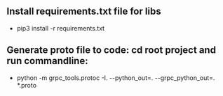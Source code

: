 ## Install requirements.txt file for libs
- pip3 install -r requirements.txt

## Generate proto file to code: cd root project and run commandline:
- python -m grpc_tools.protoc -I. --python_out=. --grpc_python_out=. *.proto